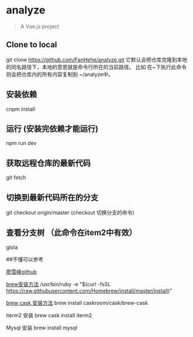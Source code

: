 # analyze

> A Vue.js project

## Clone to local
git clone https://github.com/FanHehe/analyze.git
它默认会把仓库克隆到本地的同名路径下，本地的意思就是命令行所在的当前路径。
比如 在~下执行此命令 则会把仓库内的所有内容复制到 ~/analyze中。

## 安装依赖
cnpm install
## 运行 (安装完依赖才能运行)
npm run dev

## 获取远程仓库的最新代码
git fetch
## 切换到最新代码所在的分支
git checkout origin/master (checkout 切换分支的命令)

## 查看分支树 （此命令在item2中有效）
glola

##不懂可以参考

[廖雪峰github](http://www.liaoxuefeng.com/wiki/0013739516305929606dd18361248578c67b8067c8c017b000/00137628548491051ccfaef0ccb470894c858999603fedf000)

[brew安装方法](https://brew.sh/index_zh-cn.html)
/usr/bin/ruby -e "$(curl -fsSL https://raw.githubusercontent.com/Homebrew/install/master/install)"

[brew cask 安装方法](http://www.jianshu.com/p/c829b5bbf701)
brew install caskroom/cask/brew-cask

iterm2 安装
brew cask install iterm2

Mysql 安装
brew install mysql

